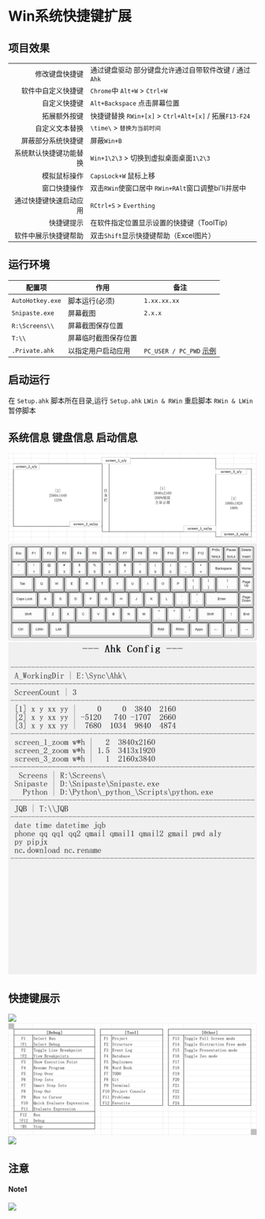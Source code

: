 # Win系统快捷键扩展



## 项目效果
|                        |                                                         |
|-----------------------:|:--------------------------------------------------------|
|         修改键盘快捷键 | 通过键盘驱动 部分键盘允许通过自带软件改键 / 通过`Ahk`   |
|     软件中自定义快捷键 | `Chrome`中  `Alt+W` > `Ctrl+W`                          |
|           自定义快捷键 | `Alt+Backspace` 点击屏幕位置                            |
|           拓展额外按键 | 快捷键替换  `RWin+[x]` > `Ctrl+Alt+[x]` / 拓展`F13-F24` |
|         自定义文本替换 | `\time\` > `替换为当前时间`                             |
|     屏蔽部分系统快捷键 | 屏蔽`Win+B`                                             |
| 系统默认快捷键功能替换 | `Win+1\2\3` > 切换到虚拟桌面桌面`1\2\3`                 |
|           模拟鼠标操作 | `CapsLock+W` 鼠标上移                                   |
|           窗口快捷操作 | 双击`RWin`使窗口居中  `RWin+RAlt`窗口调整bi'li并居中    |
| 通过快捷键快速启动应用 | `RCtrl+S` > `Everthing`                                 |
|             快捷键提示 | 在软件指定位置显示设置的快捷键（ToolTip)                |
|   软件中展示快捷键帮助 | 双击`Shift`显示快捷键帮助（Excel图片）                  |



## 运行环境
| 配置项           | 作用                 | 备注                              |
|------------------|----------------------|-----------------------------------|
| `AutoHotkey.exe` | 脚本运行(必须)       | `1.xx.xx.xx`                      |
| `Snipaste.exe`   | 屏幕截图             | `2.x.x`                           |
| `R:\Screens\\`   | 屏幕截图保存位置     |                                   |
| `T:\\`           | 屏幕临时截图保存位置 |                                   |
| `.Private.ahk`   | 以指定用户启动应用   | `PC_USER / PC_PWD` [示例](#Note1) |


## 启动运行
在 `Setup.ahk` 脚本所在目录,运行 `Setup.ahk`
`LWin & RWin` 重启脚本
`RWin & LWin` 暂停脚本



## 系统信息 键盘信息 启动信息
![](https://github.com/By2048/Ahk/raw/master/Image/Readme/Screen.png)
![](https://github.com/By2048/Ahk/raw/master/Image/Readme/Keyboard.png)
![](https://github.com/By2048/Ahk/raw/master/Image/Readme/Init.png)



## 快捷键展示
![](https://github.com/By2048/Ahk/raw/master/Image/RShift/Windows.png)
![](https://github.com/By2048/Ahk/raw/master/Image/RShift/PyCharm-Fxx.png)
![](https://github.com/By2048/Ahk/raw/master/Image/RShift/RCtrl.png)



## 注意
#### Note1
![](https://github.com/By2048/Ahk/raw/master/Image/Readme/Note_Private.png.png)
